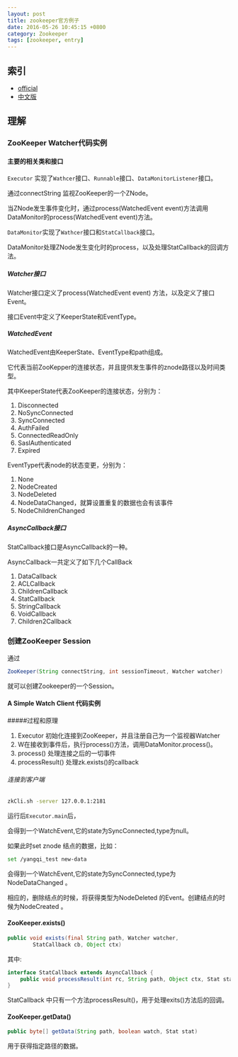 ```yaml
---
layout: post
title: zookeeper官方例子
date: 2016-05-26 10:45:15 +0800
category: Zookeeper
tags: [zookeeper, entry]
---
```


## 索引

* [official](http://zookeeper.apache.org/doc/current/javaExample.html)
* [中文版](http://www.cnblogs.com/haippy/archive/2012/07/20/2600077.html)

## 理解

### ZooKeeper Watcher代码实例

#### 主要的相关类和接口
`Executor` 实现了`Wathcer`接口、`Runnable`接口、`DataMonitorListener`接口。

通过connectString 监视ZooKeeper的一个ZNode。

当ZNode发生事件变化时，通过process(WatchedEvent event)方法调用DataMonitor的process(WatchedEvent event)方法。

`DataMonitor`实现了`Wathcer`接口和`StatCallback`接口。

DataMonitor处理ZNode发生变化时的process，以及处理StatCallback的回调方法。

##### Watcher接口
Watcher接口定义了process(WatchedEvent event) 方法，以及定义了接口Event。

接口Event中定义了KeeperState和EventType。

##### WatchedEvent
WatchedEvent由KeeperState、EventType和path组成。

它代表当前ZooKepper的连接状态，并且提供发生事件的znode路径以及时间类型。

其中KeeperState代表ZooKeeper的连接状态，分别为：

1.	Disconnected
2.	NoSyncConnected
3.	SyncConnected
4.	AuthFailed
5.	ConnectedReadOnly
6.	SaslAuthenticated
7.	Expired


EventType代表node的状态变更，分别为：

1.	None
2.	NodeCreated
3.	NodeDeleted
4.	NodeDataChanged，就算设置重复的数据也会有该事件
5.	NodeChildrenChanged

##### AsyncCallback接口
StatCallback接口是AsyncCallback的一种。

AsyncCallback一共定义了如下几个CallBack

1. DataCallback
2. ACLCallback
3. ChildrenCallback
4. StatCallback
5. StringCallback
6. VoidCallback
7. Children2Callback

### 创建ZooKeeper Session

通过

```java
ZooKeeper(String connectString, int sessionTimeout, Watcher watcher)
```

就可以创建Zookeeper的一个Session。


#### A Simple Watch Client 代码实例

#####过程和原理

1.	Executor 初始化连接到ZooKeeper，并且注册自己为一个监视器Watcher
2.	W在接收到事件后，执行process()方法，调用DataMonitor.process()。
3.  process() 处理连接之后的一切事件
4.  processResult() 处理zk.exists()的callback

###### 连接到客户端

```bash
zkCli.sh -server 127.0.0.1:2181
```

运行后`Executor.main`后，

会得到一个WatchEvent,它的state为SyncConnected,type为null。


如果此时set znode 结点的数据，比如：

```bash
set /yangqi_test new-data
```

会得到一个WatchEvent,它的state为SyncConnected,type为NodeDataChanged 。

相应的，删除结点的时候，将获得类型为NodeDeleted 的Event。创建结点的时候为NodeCreated 。


#### ZooKeeper.exists()

```java
public void exists(final String path, Watcher watcher,
        StatCallback cb, Object ctx)
```

其中:

```java
interface StatCallback extends AsyncCallback {
    public void processResult(int rc, String path, Object ctx, Stat stat);
}
```


StatCallback 中只有一个方法processResult()，用于处理exits()方法后的回调。

#### ZooKeeper.getData()

```java
public byte[] getData(String path, boolean watch, Stat stat)
```

用于获得指定路径的数据。
